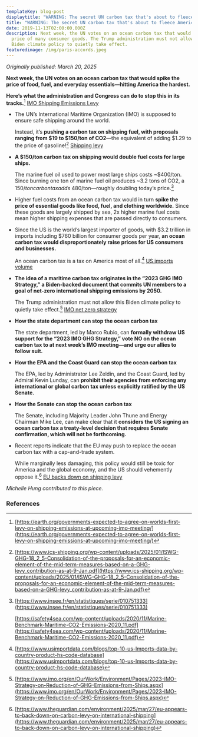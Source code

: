 ```yaml
---
templateKey: blog-post
displaytitle: "WARNING: The secret UN carbon tax that's about to fleece America"
title: "WARNING: The secret UN carbon tax that's about to fleece America"
date: 2019-11-13T02:00:00.000Z
description: Next week, the UN votes on an ocean carbon tax that would spike the
  price of many consumer goods. The Trump administration must not allow this
  Biden climate policy to quietly take effect.
featuredimage: /img/paris-accords.jpeg
---
```

_Originally published: March 20, 2025_

**Next week, the UN votes on an ocean carbon tax that would spike the price of food, fuel, and everyday essentials—hitting America the hardest.**

**Here’s what the administration and Congress can do to stop this in its tracks.**[^1]
    [IMO Shipping Emissions Levy](/img/earth-org-imo-fuel-policy.png)

- The UN’s International Maritime Organization (IMO) is supposed to ensure safe shipping around the world.

    Instead, it’s **pushing a carbon tax on shipping fuel, with proposals ranging from $19 to $150/ton of CO2**—the equivalent of adding $1.29 to the price of gasoline![^2]
    [Shipping levy](static//shipping-lvy-amount.png)

- **A $150/ton carbon tax on shipping would double fuel costs for large ships.**

    The marine fuel oil used to power most large ships costs ~$400/ton. Since burning one ton of marine fuel oil produces ~3.2 tons of CO2, a $150/ton carbon tax adds ~$480/ton—roughly doubling today’s price.[^3]

- Higher fuel costs from an ocean carbon tax would in turn **spike the price of essential goods like food, fuel, and clothing worldwide.** Since these goods are largely shipped by sea, 2x higher marine fuel costs mean higher shipping expenses that are passed directly to consumers.

- Since the US is the world’s largest importer of goods, with $3.2 trillion in imports including $760 billion for consumer goods per year, **an ocean carbon tax would disproportionately raise prices for US consumers and businesses.**

    An ocean carbon tax is a tax on America most of all.[^4]
    [US imports volume](/img/us-imports.png)

- **The idea of a maritime carbon tax originates in the “2023 GHG IMO Strategy,” a Biden-backed document that commits UN members to a goal of net-zero international shipping emissions by 2050.**

    The Trump administration must not allow this Biden climate policy to quietly take effect.[^5]
    [IMO net zero strategy](/img/imo-net-zero.png)

- **How the state department can stop the ocean carbon tax**

    The state department, led by Marco Rubio, can **formally withdraw US support for the “2023 IMO GHG Strategy,” vote NO on the ocean carbon tax to at next week’s IMO meeting—and urge our allies to follow suit.**

- **How the EPA and the Coast Guard can stop the ocean carbon tax**

    The EPA, led by Administrator Lee Zeldin, and the Coast Guard, led by Admiral Kevin Lunday, can **prohibit their agencies from enforcing any international or global carbon tax unless explicitly ratified by the US Senate.**

- **How the Senate can stop the ocean carbon tax**

    The Senate, including Majority Leader John Thune and Energy Chairman Mike Lee, can make clear that it **considers the US signing an ocean carbon tax a treaty-level decision that requires Senate confirmation, which will not be forthcoming.**

- Recent reports indicate that the EU may push to replace the ocean carbon tax with a cap-and-trade system.

    While marginally less damaging, this policy would still be toxic for America and the global economy, and the US should vehemently oppose it.[^6]
    [EU backs down on shipping levy](/img/guardian-eu-baclks-down-on-levy.png)

_Michelle Hung contributed to this piece._

### References

[^1]: [https://earth.org/governments-expected-to-agree-on-worlds-first-levy-on-shipping-emissions-at-upcoming-imo-meeting/](https://earth.org/governments-expected-to-agree-on-worlds-first-levy-on-shipping-emissions-at-upcoming-imo-meeting/)

[^2]: [https://www.ics-shipping.org/wp-content/uploads/2025/01/ISWG-GHG-18_2_5-Consolidation-of-the-proposals-for-an-economic-element-of-the-mid-term-measures-based-on-a-GHG-levy_contribution-as-at-9-Jan.pdf](https://www.ics-shipping.org/wp-content/uploads/2025/01/ISWG-GHG-18_2_5-Consolidation-of-the-proposals-for-an-economic-element-of-the-mid-term-measures-based-on-a-GHG-levy_contribution-as-at-9-Jan.pdf)

[^3]:
    [https://www.insee.fr/en/statistiques/serie/010751333](https://www.insee.fr/en/statistiques/serie/010751333)

    [https://safety4sea.com/wp-content/uploads/2020/11/Marine-Benchmark-Maritime-CO2-Emissions-2020_11.pdf](https://safety4sea.com/wp-content/uploads/2020/11/Marine-Benchmark-Maritime-CO2-Emissions-2020_11.pdf)

[^4]: [https://www.usimportdata.com/blogs/top-10-us-Imports-data-by-country-product-hs-code-database](https://www.usimportdata.com/blogs/top-10-us-Imports-data-by-country-product-hs-code-database)

[^5]: [https://www.imo.org/en/OurWork/Environment/Pages/2023-IMO-Strategy-on-Reduction-of-GHG-Emissions-from-Ships.aspx](https://www.imo.org/en/OurWork/Environment/Pages/2023-IMO-Strategy-on-Reduction-of-GHG-Emissions-from-Ships.aspx)

[^6]: [https://www.theguardian.com/environment/2025/mar/27/eu-appears-to-back-down-on-carbon-levy-on-international-shipping](https://www.theguardian.com/environment/2025/mar/27/eu-appears-to-back-down-on-carbon-levy-on-international-shipping)
